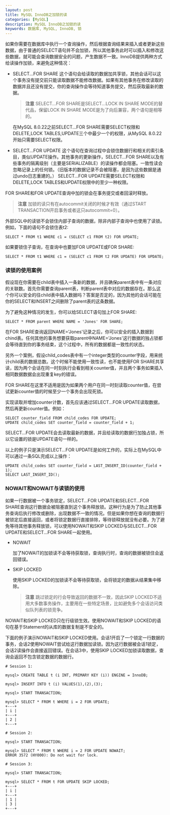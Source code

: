 ```yaml
---
layout: post
title: MySQL InnoDB之加锁的读
categories: [MySQL]
description: MySQL InnoDB之加锁的读
keywords: 数据库, MySQL, InnoDB, 锁
---
```


如果你需要在数据库中执行一个查询操作，然后根据查询结果来插入或者更新这些数据，由于普通的SELECT语句并不会加锁，所以其他事务此时可以插入和修改这些数据，就可能会查询数据安全的问题，产生数据不一致。InnoDB提供两种方式给读操作加锁，来避免这种情况：
- SELECT...FOR SHARE
  这个语句会给读取的数据加共享锁，其他会话可以这个事务没有提交前只能读取数据不能修改数据。如果有其他事务在修改读取的数据并且还没有提交，你的查询操作会等待知道事务提交，然后获取最新的数据。
  > **注意**
  > SELECT...FOR SHARE是SELECT...LOCK IN SHARE MODE的替代品，保留LOCK IN SHARE MODE是为了向后兼容，两个语句是相等的。

  在MySQL 8.0.22之前SELECT...FOR SHARE需要SELECT权限和DELETE,LOCK TABLES,UPDATE三个中最少一个的权限，从MySQL 8.0.22开始只需要SELECT权限。

- SELECT...FOR UPDATE
  这个语句在查询过程中会锁住数据行和相关的索引条目，类似UPDATE操作。其他事务的更新操作，SELECT...FOR SHARE以及有些事务的隔离级别（主要是SERIALIZABLE）的读操作都会阻塞。一致性读会忽略记录上的任何锁。（旧版本的数据记录不会被阻塞，是因为这些数据是通过undo日志重建的。）
  SELECT...FOR UPDATE需要SELECT权限和DELETE,LOCK TABLES和UPDATE权限中的至少一种权限。

FOR SHARE和FOR UPDATE查询中加的锁会在事务提交或者回滚时释放。

> **注意**
> 加锁的读只有在autocommit关闭的时候才有效（通过START TRANSACTION开启事务或者这只autocommit=0）。

外部SQL中的读锁不会锁住内部子查询的数据，除非内部子查询中也使用了读锁。例如，下面的语句不会锁住表t2:
```
SELECT * FROM t1 WHERE c1 = (SELECT c1 FROM t2) FOR UPDATE;
```
如果要锁住子查询，在查询中也要加FOR UPDATE或FOR SHARE:
```
SELECT * FROM t1 WHERE c1 = (SELECT c1 FROM t2 FOR UPDATE) FOR UPDATE;
```

### 读锁的使用案例
假设现在你需要在child表中插入一条新的数据，并且确保parent表中有一条对应的关联数。首先你需要查询parent表，判断parent表中对应的数据存在。那么这个你可以安全的往child表中插入数据吗？答案是否定的，因为其他的会话可能在你的SELECT和INSERT之间删除了parent表的这条数据。

为了避免这种情况的发生，你可以给SELECT语句加上FOR SHARE:
```
SELECT * FROM parent WHERE NAME = 'Jones' FOR SHARE;
```
在FOR SHARE查询返回NAME='Jones'记录之后，你可以安全的插入数据到chind表。任何其他的事务想要获取parent中NAME='Jones'这行数据的独占锁都会等待直到你的事务结束，这个过程中，所有的数据都是一致性的状态。

另外一个案例，假设child_codes表中有一个integer类型的counter字段，用来统计child表的数据总数。这个时候不能使用一致性读，也不能使用FOR SHARE共享读，因为两个会话在同一时刻执行会看到相关counter值，并且两个事务如果插入相同数据数据会出现重复key的错误。

FOR SHARE在这里不适用是因为如果两个用户在同一时刻读取counter值，在尝试更新counter值的时候至少一个事务会出现死锁。

实现读取并增加counter计数，首先应该通过SELECT...FOR UPDATE读取数据，然后再更新counter值。例如：
```
SELECT counter_field FROM child_codes FOR UPDATE;
UPDATE child_codes SET counter_field = counter_field + 1;
```

SELECT...FOR UPDATE会去读取最新的数据，并且给读取的数据行加独占锁，所以它设置的锁是UPDATE语句一样的。

以上的例子只是演示SELECT...FOR UPDATE是如何工作的，实际上在MySQL中可以通过一条SQL完成以上操作：
```
UPDATE child_codes SET counter_field = LAST_INSERT_ID(counter_field + 1);
SELECT LAST_INSERT_ID();
```
### NOWAIT和NOWAIT与读锁的使用

如果一行数据被一个事务锁定，SELECT...FOR UPDATE和SELECT...FOR SHARE查询这行数据会被阻塞直到这个事务释放锁。这种行为是为了防止其他事务查询后执行修改或删除，出现数据不一致的情况。但是如果你想在查询的数据行被锁定后直接返回，或者将锁定数据行直接排除，等待锁释放就没有必要。为了避免等待其他事务释放锁，可以使用NOWAIT和SKIP LOCKED与SELECT...FOR UPDATE和SELECT...FOR SHARE一起使用。

- NOWAIT
  
  加了NOWAIT的加锁读不会等待获取锁，查询执行时，查询的数据被锁住会返回错误。

- SKIP LOCKED

  使用SKIP LOCKED的加锁读不会等待获取锁，会将锁定的数据从结果集中移除。
  > **注意**
  > 跳过锁定的行会导致返回的数据不一致，因此SKIP LOCKED不适用大多数事务操作，主要用在一些特定场景，比如避免多个会话访问类似队列表的锁竞争。

NOWAIT和SKIP LOCKED只在行级锁生效。使用NOWAIT和SKIP LOCKED的语句在基于Statement的从库的数据复制是不安全的。

下面的例子演示NOWAIT和SKIP LOCKED使用。会话1开启了一个锁定一行数据的事务，会话2使用NOWAIT尝试给这行数据加读锁。因为这行数据被会话1锁定，会话2读操作会直接返回错误。在会话3中，使用SKIP LOCKED加锁读取数据，查询会返回不包含锁定数据的数据行。

```
# Session 1:

mysql> CREATE TABLE t (i INT, PRIMARY KEY (i)) ENGINE = InnoDB;

mysql> INSERT INTO t (i) VALUES(1),(2),(3);

mysql> START TRANSACTION;

mysql> SELECT * FROM t WHERE i = 2 FOR UPDATE;
+---+
| i |
+---+
| 2 |
+---+

# Session 2:

mysql> START TRANSACTION;

mysql> SELECT * FROM t WHERE i = 2 FOR UPDATE NOWAIT;
ERROR 3572 (HY000): Do not wait for lock.

# Session 3:

mysql> START TRANSACTION;

mysql> SELECT * FROM t FOR UPDATE SKIP LOCKED;
+---+
| i |
+---+
| 1 |
| 3 |
+---+
```